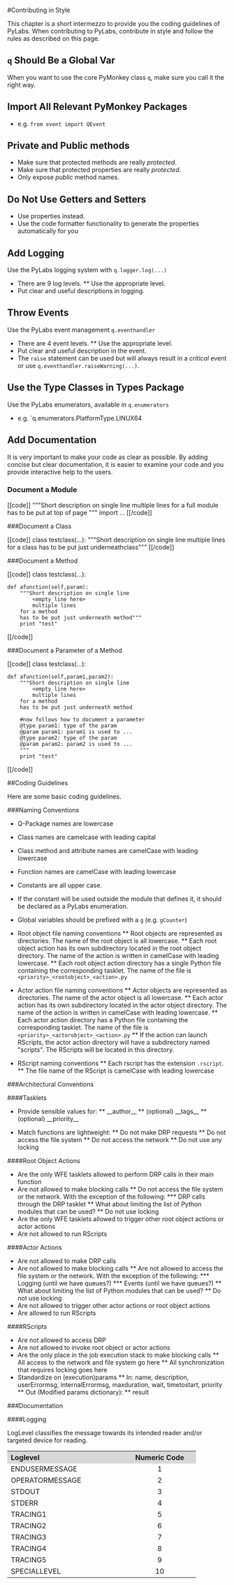 #Contributing in Style

This chapter is a short intermezzo to provide you the coding guidelines of PyLabs. 
When contributing to PyLabs, contribute in style and follow the rules as described on this page.


## `q` Should Be a Global Var

When you want to use the core PyMonkey class `q`, make sure you call it the right way. 


## Import All Relevant PyMonkey Packages

* e.g. `from event import QEvent`


## Private and Public methods

* Make sure that protected methods are really _protected_.
* Make sure that protected properties are really _protected_.
* Only expose _public_ method names.


## Do Not Use Getters and Setters

* Use properties instead.
* Use the code formatter functionality to generate the properties automatically for you


## Add Logging 

Use the PyLabs logging system with `q.logger.log(...)`

* There are 9 log levels.
** Use the appropriate level.
* Put clear and useful descriptions in logging.


## Throw Events
Use the PyLabs event management `q.eventhandler`

* There are 4 event levels.
** Use the appropriate level.
* Put clear and useful description in the event.
* The `raise` statement can be used but will always result in a _critical_ event or use `q.eventhandler.raiseWarning(...)`.


## Use the Type Classes in Types Package

Use the PyLabs enumerators, available in `q.enumerators`

* e.g. `q.enumerators.PlatformType.LINUX64


## Add Documentation

It is very important to make your code as clear as possible. By adding concise but clear documentation, it is easier to examine your code and you provide interactive help to the users.


### Document a Module

[[code]]
"""Short description on single line
<empty line here>
multiple lines
for a full module
has to be put at top of page
"""
import ...
[[/code]]


###Document a Class

[[code]]
class testclass(...):
    """Short description on single line
    <empty line here>
    multiple lines
    for a class
    has to be put just underneathclass"""
[[/code]]


###Document a Method

[[code]]
class testclass(...):

    def afunction(self,param):
        """Short description on single line
            <empty line here>
            multiple lines
        for a method
        has to be put just underneath method"""
        print "test"
[[/code]]


###Document a Parameter of a Method

[[code]]
class testclass(...):

    def afunction(self,param1,param2):
        """Short description on single line
            <empty line here>
            multiple lines
        for a method
        has to be put just underneath method

        #now follows how to document a parameter
        @type param1: type of the param
        @param param1: param1 is used to ...
        @type param2: type of the param
        @param param2: param2 is used to ...
        """
        print "test"
[[/code]]


##Coding Guidelines

Here are some basic coding guidelines.


###Naming Conventions

* Q-Package names are lowercase
* Class names are camelcase with leading capital
* Class method and attribute names are camelCase with leading lowercase
* Function names are camelCase with leading lowercase
* Constants are all upper case.
* If the constant will be used outside the module that defines it, it should be declared as a PyLabs enumeration.
* Global variables should be prefixed with a `g` (e.g. `gCounter`)

* Root object file naming conventions
    ** Root objects are represented as directories. The name of the root object is all lowercase.
    ** Each root object action has its own subdirectory located in the root object directory. The name of the action is written in camelCase with leading lowercase.
    ** Each root object action directory has a single Python file containing the corresponding tasklet. The name of the file is `<priority>_<rootobject>_<action>.py`

* Actor action file naming conventions
    ** Actor objects are represented as directories. The name of the actor object is all lowercase.
    ** Each actor action has its own subdirectory located in the actor object directory. The name of the action is written in camelCase with leading lowercase.
    ** Each actor action directory has a Python file containing the corresponding tasklet. The name of the file is `<priority>_<actorobject>_<action>.py`
    ** If the action can launch RScripts, the actor action directory will have a subdirectory named "scripts". The RScripts will be located in this directory.

* RScript naming conventions
    ** Each rscript has the extension `.rscript`.
    ** The file name of the RScript is camelCase with leading lowercase


###Architectural Conventions

####Tasklets

* Provide sensible values for:
    ** \_\_author\_\_
    ** (optional) \_\_tags\_\_
    ** (optional) \_\_priority\_\_

* Match functions are lightweight:
    ** Do not make DRP requests
    ** Do not access the file system
    ** Do not access the network
    ** Do not use any locking


####Root Object Actions

* Are the only WFE tasklets allowed to perform DRP calls in their main function
* Are not allowed to make blocking calls
    ** Do not access the file system or the network. With the exception of the following:
        *** DRP calls through the DRP tasklet
    ** What about limiting the list of Python modules that can be used?
    ** Do not use locking
* Are the only WFE tasklets allowed to trigger other root object actions or actor actions
* Are not allowed to run RScripts

####Actor Actions

* Are not allowed to make DRP calls
* Are not allowed to make blocking calls
    ** Are not allowed to access the file system or the network. With the exception of the following:
        *** Logging (until we have queues?)
        *** Events (until we have queues?)
    ** What about limiting the list of Python modules that can be used?
    **  Do not use locking
* Are not allowed to trigger other actor actions or root object actions
* Are allowed to run RScripts


####RScripts

* Are not allowed to access DRP
* Are not allowed to invoke root object or actor actions
* Are the only place in the job execution stack to make blocking calls
    ** All access to the network and file system go here
    ** All synchronization that requires locking goes here
* Standardize on (execution)params
    ** In: name, description, userErrormsg, internalErrormsg, maxduration, wait, timetostart, priority
    ** Out (Modified params dictionary):
    ** result

###Documentation

####Logging

LogLevel classifies the message towards its intended reader and/or targeted device for reading.

<table width="400">
<tr>
<th align="left" width="250" bgcolor="#D8D8D8">Loglevel</th><th width="150" bgcolor="#D8D8D8">Numeric Code</th>
</tr>
<tr>
<td>ENDUSERMESSAGE</td><td align="center">1</td>
</tr>
<tr>
<td>OPERATORMESSAGE</td><td align="center">2</td>
</tr>
<tr>
<td>STDOUT</td><td align="center">3</td>
</tr>
<tr>
<td>STDERR</td><td align="center">4</td>
</tr>
<tr>
<td>TRACING1</td><td align="center">5</td>
</tr>
<tr>
<td>TRACING2</td><td align="center">6</td>
</tr>
<tr>
<td>TRACING3</td><td align="center">7</td>
</tr>
<tr>
<td>TRACING4</td><td align="center">8</td>
</tr>
<tr>
<td>TRACING5</td><td align="center">9</td>
</tr>
<tr>
<td>SPECIALLEVEL</td><td align="center">10</td>
</tr>
</table>
